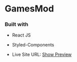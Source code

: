 # GamesMod

### Built with

- React JS
- Styled-Components

- Live Site URL: [Show Preview](https://7codo.github.io/sunnyside-agency-landing-page/)

